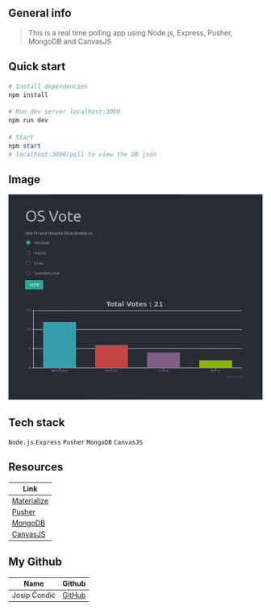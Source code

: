 
## General info

> This is a real time polling app using Node.js, Express, Pusher, MongoDB and CanvasJS

## Quick start


```powershell
# Install dependencies
npm install

# Run dev server localhost:3000
npm run dev

# Start
npm start
# localhost:3000/poll to view the DB json
```
## Image


![](app.png)

## Tech stack

`Node.js` 
`Express`
`Pusher`
`MongoDB`
`CanvasJS` 

## Resources

Link                                     |
| --------------------------------------------- |
| [Materialize](https://materializecss.com)|
| [Pusher](https://dashboard.pusher.com/)|
| [MongoDB](https://www.mongodb.com/)|
| [CanvasJS](https://www.canvasjs.com/)|

## My Github

| Name            | Github                                        |
| --------------- | --------------------------------------------- |
| Josip Čondić  | [GitHub](https://github.com/ararune)|
